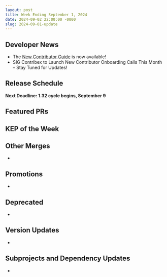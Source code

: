 ```yaml
---
layout: post
title: Week Ending September 1, 2024
date: 2024-09-02 22:00:00 -0000
slug: 2024-09-01-update
---
```


## Developer News
- The [New Contributor Guide](https://www.kubernetes.dev/docs/onboarding/) is now available!
- SIG Contribex to Launch New Contributor Onboarding Calls This Month – Stay Tuned for Updates!

## Release Schedule

**Next Deadline: 1.32 cycle begins, September 9**


## Featured PRs


## KEP of the Week


## Other Merges

*

## Promotions

*

## Deprecated

*

## Version Updates

*

## Subprojects and Dependency Updates

*
